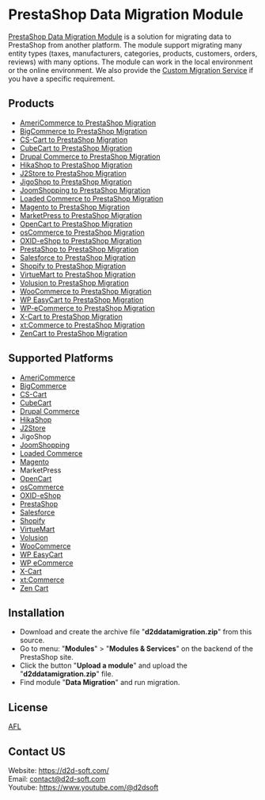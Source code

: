 # PrestaShop Data Migration Module
[PrestaShop Data Migration Module](https://d2d-soft.com/25-prestashop-migration) is a solution for migrating data to PrestaShop from another platform. The module support migrating many entity types (taxes, manufacturers, categories, products, customers, orders, reviews) with many options. The module can work in the local environment or the online environment. We also provide the [Custom Migration Service](https://d2d-soft.com/migration-services/296-data-migration-customization.html) if you have a specific requirement. 

## Products
- [AmeriCommerce to PrestaShop Migration](https://d2d-soft.com/prestashop-migration/777-7254-americommerce-to-prestashop-migration-module.html#/72-entities-1000)
- [BigCommerce to PrestaShop Migration](https://d2d-soft.com/prestashop-migration/421-1707-bigcommerce-to-prestashop-migration-module.html#/72-entities-1000)
- [CS-Cart to PrestaShop Migration](https://d2d-soft.com/prestashop-migration/328-1407-cs-cart-to-prestashop-migration-module.html#/72-entities-1000)
- [CubeCart to PrestaShop Migration](https://d2d-soft.com/prestashop-migration/70-272-cubecart-to-prestashop-migration-module.html#/72-entities-1000)
- [Drupal Commerce to PrestaShop Migration](https://d2d-soft.com/prestashop-migration/364-drupal-commerce-to-prestashop-migration-service.html)
- [HikaShop to PrestaShop Migration](https://d2d-soft.com/prestashop-migration/452-1857-hikashop-to-prestashop-migration-module.html#/72-entities-1000)
- [J2Store to PrestaShop Migration](https://d2d-soft.com/prestashop-migration/495-2052-j2store-to-prestashop-migration-module.html#/72-entities-1000)
- [JigoShop to PrestaShop Migration](https://d2d-soft.com/prestashop-migration/550-2307-jigoshop-to-prestashop-migration-module.html#/72-entities-1000)
- [JoomShopping to PrestaShop Migration](https://d2d-soft.com/prestashop-migration/600-2547-joomshopping-to-prestashop-migration-module.html#/72-entities-1000)
- [Loaded Commerce to PrestaShop Migration](https://d2d-soft.com/prestashop-migration/71-277-loaded-to-prestashop-migration-module.html#/72-entities-1000)
- [Magento to PrestaShop Migration](https://d2d-soft.com/prestashop-migration/72-282-magento-to-prestashop-migration-module.html#/72-entities-1000)
- [MarketPress to PrestaShop Migration](https://d2d-soft.com/prestashop-migration/575-2427-marketpress-to-prestashop-migration-module.html#/72-entities-1000)
- [OpenCart to PrestaShop Migration](https://d2d-soft.com/prestashop-migration/73-287-opencart-to-prestashop-migration-module.html#/72-entities-1000)
- [osCommerce to PrestaShop Migration](https://d2d-soft.com/prestashop-migration/74-292-oscommerce-to-prestashop-migration-module.html#/72-entities-1000)
- [OXID-eShop to PrestaShop Migration](https://d2d-soft.com/prestashop-migration/75-297-oxid-eshop-to-prestashop-migration-module.html#/72-entities-1000)
- [PrestaShop to PrestaShop Migration](https://d2d-soft.com/prestashop-migration/76-302-prestashop-to-prestashop-migration-module.html#/72-entities-1000)
- [Salesforce to PrestaShop Migration](https://d2d-soft.com/prestashop-migration/726-6814-salesforce-to-prestashop-migration-module.html#/72-entities-1000)
- [Shopify to PrestaShop Migration](https://d2d-soft.com/prestashop-migration/384-1527-shopify-to-prestashop-migration-module.html#/72-entities-1000)
- [VirtueMart to PrestaShop Migration](https://d2d-soft.com/prestashop-migration/77-307-virtuemart-to-prestashop-migration-module.html#/72-entities-1000)
- [Volusion to PrestaShop Migration](https://d2d-soft.com/prestashop-migration/649-6011-volusion-to-prestashop-migration-module.html#/72-entities-1000)
- [WooCommerce to PrestaShop Migration](https://d2d-soft.com/prestashop-migration/78-312-woocommerce-to-prestashop-migration-module.html#/72-entities-1000)
- [WP EasyCart to PrestaShop Migration](https://d2d-soft.com/prestashop-migration/675-6286-wpeasycart-to-prestashop-migration-module.html#/72-entities-1000)
- [WP-eCommerce to PrestaShop Migration](https://d2d-soft.com/prestashop-migration/79-317-wp-ecommerce-to-prestashop-migration-module.html#/72-entities-1000)
- [X-Cart to PrestaShop Migration](https://d2d-soft.com/prestashop-migration/80-322-x-cart-to-prestashop-migration-module.html#/72-entities-1000)
- [xt:Commerce to PrestaShop Migration](https://d2d-soft.com/prestashop-migration/81-327-xtcommerce-to-prestashop-migration-module.html#/72-entities-1000)
- [ZenCart to PrestaShop Migration](https://d2d-soft.com/prestashop-migration/82-332-zencart-to-prestashop-migration-module.html#/72-entities-1000)

## Supported Platforms
- [AmeriCommerce](https://www.americommerce.com/)
- [BigCommerce](https://www.bigcommerce.com/)
- [CS-Cart](https://www.cs-cart.com/)
- [CubeCart](https://www.cubecart.com/)
- [Drupal Commerce](https://drupalcommerce.org/)
- [HikaShop](https://www.hikashop.com/)
- [J2Store](https://www.j2store.org/)
- JigoShop
- [JoomShopping](https://extensions.joomla.org/extension/joomshopping/)
- [Loaded Commerce](https://loadedcommerce.com/)
- [Magento](https://magento.com/)
- MarketPress
- [OpenCart](https://www.opencart.com/)
- [osCommerce](https://www.oscommerce.com/)
- [OXID-eShop](https://www.oxid-esales.com)
- [PrestaShop](https://www.prestashop.com)
- [Salesforce](https://www.salesforce.com/)
- [Shopify](https://www.shopify.com/)
- [VirtueMart](https://virtuemart.net/)
- [Volusion](https://volusion.com/)
- [WooCommerce](https://woocommerce.com/)
- [WP EasyCart](https://www.wpeasycart.com/)
- [WP eCommerce](https://wpecommerce.org/)
- [X-Cart](https://www.x-cart.com/)
- [xt:Commerce](https://www.xt-commerce.com/)
- [Zen Cart](https://www.zen-cart.com/)

## Installation
- Download and create the archive file "**d2ddatamigration.zip**" from this source.
- Go to menu: "**Modules**" > "**Modules & Services**" on the backend of the PrestaShop site.
- Click the button "**Upload a module**" and upload the "**d2ddatamigration.zip**" file.
- Find module "**Data Migration**" and run migration.

## License

[AFL](https://d2d-soft.com/license/AFL.txt)

## Contact US
Website: https://d2d-soft.com/ \
Email: contact@d2d-soft.com \
Youtube: https://www.youtube.com/@d2dsoft 
